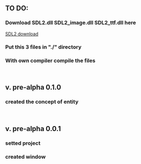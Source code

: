 <h2>TO DO:</h2>
<h3>Download SDL2.dll SDL2_image.dll SDL2_ttf.dll here</h3>
<a href=https://github.com/libsdl-org/SDL>SDL2 download</a>
<h3>Put this 3 files in "./" directory</h3>
<h3>With own compiler compile the files</h3>
<br/>
<h2>v. pre-alpha 0.1.0</h2>
<h3>  created the concept of entity</h3>
<br/>
<h2>v. pre-alpha 0.0.1</h2>
<h3>  setted project</h3>
<h3>  created window</h3>
